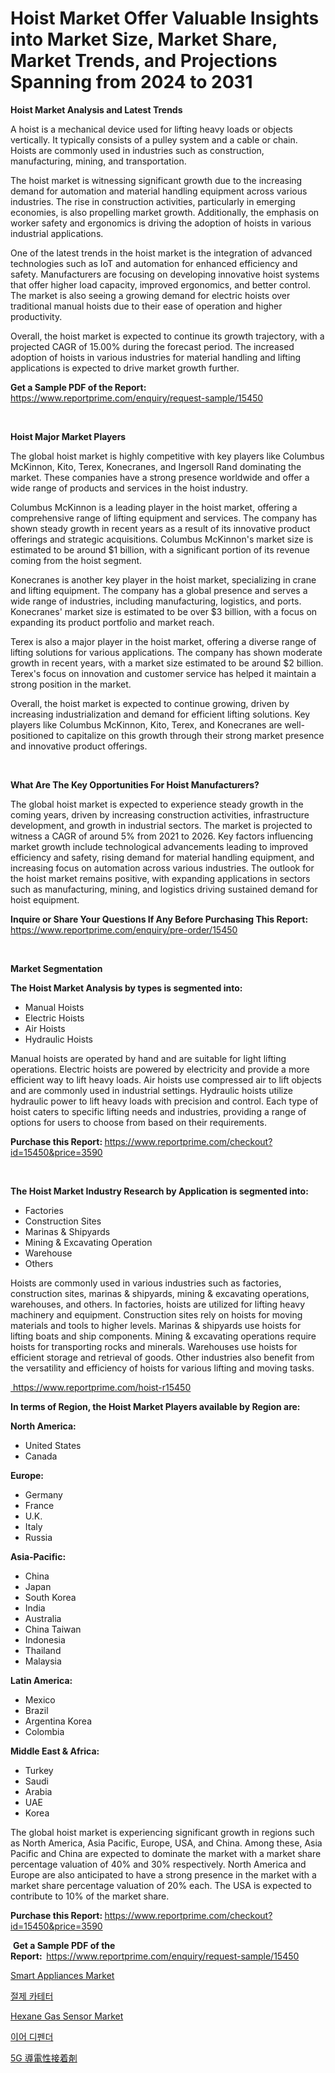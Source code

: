 <p><h1>Hoist Market Offer Valuable Insights into Market Size, Market Share, Market Trends, and Projections Spanning from 2024 to 2031</h1></p><p><strong>Hoist Market Analysis and Latest Trends</strong></p>
<p><p>A hoist is a mechanical device used for lifting heavy loads or objects vertically. It typically consists of a pulley system and a cable or chain. Hoists are commonly used in industries such as construction, manufacturing, mining, and transportation.</p><p>The hoist market is witnessing significant growth due to the increasing demand for automation and material handling equipment across various industries. The rise in construction activities, particularly in emerging economies, is also propelling market growth. Additionally, the emphasis on worker safety and ergonomics is driving the adoption of hoists in various industrial applications.</p><p>One of the latest trends in the hoist market is the integration of advanced technologies such as IoT and automation for enhanced efficiency and safety. Manufacturers are focusing on developing innovative hoist systems that offer higher load capacity, improved ergonomics, and better control. The market is also seeing a growing demand for electric hoists over traditional manual hoists due to their ease of operation and higher productivity.</p><p>Overall, the hoist market is expected to continue its growth trajectory, with a projected CAGR of 15.00% during the forecast period. The increased adoption of hoists in various industries for material handling and lifting applications is expected to drive market growth further.</p></p>
<p><strong>Get a Sample PDF of the Report:&nbsp;</strong> <a href="https://www.reportprime.com/enquiry/request-sample/15450">https://www.reportprime.com/enquiry/request-sample/15450</a></p>
<p>&nbsp;</p>
<p><strong>Hoist Major Market Players</strong></p>
<p><p>The global hoist market is highly competitive with key players like Columbus McKinnon, Kito, Terex, Konecranes, and Ingersoll Rand dominating the market. These companies have a strong presence worldwide and offer a wide range of products and services in the hoist industry.</p><p>Columbus McKinnon is a leading player in the hoist market, offering a comprehensive range of lifting equipment and services. The company has shown steady growth in recent years as a result of its innovative product offerings and strategic acquisitions. Columbus McKinnon's market size is estimated to be around $1 billion, with a significant portion of its revenue coming from the hoist segment.</p><p>Konecranes is another key player in the hoist market, specializing in crane and lifting equipment. The company has a global presence and serves a wide range of industries, including manufacturing, logistics, and ports. Konecranes' market size is estimated to be over $3 billion, with a focus on expanding its product portfolio and market reach.</p><p>Terex is also a major player in the hoist market, offering a diverse range of lifting solutions for various applications. The company has shown moderate growth in recent years, with a market size estimated to be around $2 billion. Terex's focus on innovation and customer service has helped it maintain a strong position in the market.</p><p>Overall, the hoist market is expected to continue growing, driven by increasing industrialization and demand for efficient lifting solutions. Key players like Columbus McKinnon, Kito, Terex, and Konecranes are well-positioned to capitalize on this growth through their strong market presence and innovative product offerings.</p></p>
<p>&nbsp;</p>
<p><strong>What Are The Key Opportunities For Hoist Manufacturers?</strong></p>
<p><p>The global hoist market is expected to experience steady growth in the coming years, driven by increasing construction activities, infrastructure development, and growth in industrial sectors. The market is projected to witness a CAGR of around 5% from 2021 to 2026. Key factors influencing market growth include technological advancements leading to improved efficiency and safety, rising demand for material handling equipment, and increasing focus on automation across various industries. The outlook for the hoist market remains positive, with expanding applications in sectors such as manufacturing, mining, and logistics driving sustained demand for hoist equipment.</p></p>
<p><strong>Inquire or Share Your Questions If Any Before Purchasing This Report:</strong> <a href="https://www.reportprime.com/enquiry/pre-order/15450">https://www.reportprime.com/enquiry/pre-order/15450</a></p>
<p>&nbsp;</p>
<p><strong>Market Segmentation</strong></p>
<p><strong>The Hoist Market Analysis by types is segmented into:</strong></p>
<p><ul><li>Manual Hoists</li><li>Electric Hoists</li><li>Air Hoists</li><li>Hydraulic Hoists</li></ul></p>
<p><p>Manual hoists are operated by hand and are suitable for light lifting operations. Electric hoists are powered by electricity and provide a more efficient way to lift heavy loads. Air hoists use compressed air to lift objects and are commonly used in industrial settings. Hydraulic hoists utilize hydraulic power to lift heavy loads with precision and control. Each type of hoist caters to specific lifting needs and industries, providing a range of options for users to choose from based on their requirements.</p></p>
<p><strong>Purchase this Report:&nbsp;</strong><a href="https://www.reportprime.com/checkout?id=15450&price=3590">https://www.reportprime.com/checkout?id=15450&price=3590</a></p>
<p>&nbsp;</p>
<p><strong>The Hoist Market Industry Research by Application is segmented into:</strong></p>
<p><ul><li>Factories</li><li>Construction Sites</li><li>Marinas & Shipyards</li><li>Mining & Excavating Operation</li><li>Warehouse</li><li>Others</li></ul></p>
<p><p>Hoists are commonly used in various industries such as factories, construction sites, marinas & shipyards, mining & excavating operations, warehouses, and others. In factories, hoists are utilized for lifting heavy machinery and equipment. Construction sites rely on hoists for moving materials and tools to higher levels. Marinas & shipyards use hoists for lifting boats and ship components. Mining & excavating operations require hoists for transporting rocks and minerals. Warehouses use hoists for efficient storage and retrieval of goods. Other industries also benefit from the versatility and efficiency of hoists for various lifting and moving tasks.</p></p>
<p><a href="https://www.reportprime.com/hoist-r15450">&nbsp;https://www.reportprime.com/hoist-r15450</a></p>
<p><strong>In terms of Region, the Hoist Market Players available by Region are:</strong></p>
<p>
    <p> <strong> North America: </strong>
        <ul>
            <li>United States</li>
            <li>Canada</li>
        </ul>
        </p> 
    <p> <strong> Europe: </strong>
        <ul>
            <li>Germany</li>
            <li>France</li>
            <li>U.K.</li>
            <li>Italy</li>
            <li>Russia</li>
        </ul>
        </p> 
    <p> <strong> Asia-Pacific: </strong>
        <ul>
            <li>China</li>
            <li>Japan</li>
            <li>South Korea</li>
            <li>India</li>
            <li>Australia</li>
            <li>China Taiwan</li>
            <li>Indonesia</li>
            <li>Thailand</li>
            <li>Malaysia</li>
        </ul>
        </p> 
    <p> <strong> Latin America: </strong>
        <ul>
            <li>Mexico</li>
            <li>Brazil</li>
            <li>Argentina Korea</li>
            <li>Colombia</li>
        </ul>
        </p> 
    <p> <strong> Middle East & Africa: </strong>
        <ul>
            <li>Turkey</li>
            <li>Saudi</li>
            <li>Arabia</li>
            <li>UAE</li>
            <li>Korea</li>
        </ul>
    </p>
    </p>
<p><p>The global hoist market is experiencing significant growth in regions such as North America, Asia Pacific, Europe, USA, and China. Among these, Asia Pacific and China are expected to dominate the market with a market share percentage valuation of 40% and 30% respectively. North America and Europe are also anticipated to have a strong presence in the market with a market share percentage valuation of 20% each. The USA is expected to contribute to 10% of the market share.</p></p>
<p><strong>Purchase this Report: </strong><a href="https://www.reportprime.com/checkout?id=15450&price=3590">https://www.reportprime.com/checkout?id=15450&price=3590</a></p>
<p>&nbsp;<strong>Get a Sample PDF of the Report:&nbsp;&nbsp;</strong><a href="https://www.reportprime.com/enquiry/request-sample/15450">https://www.reportprime.com/enquiry/request-sample/15450</a></p>
<p><strong></strong></p>
<p><p><a href="https://www.linkedin.com/pulse/smart-appliances-market-size-trends-complete-industry-overview-manve">Smart Appliances Market</a></p><p><a href="https://github.com/CliftonFisher9067/Market-Research-Report-List-1/blob/main/819004076134.md">절제 카테터</a></p><p><a href="https://www.linkedin.com/pulse/hexane-gas-sensor-market-size-cagr-trends-2024-2030-see-market-pbg4f">Hexane Gas Sensor Market</a></p><p><a href="https://github.com/fernandotryO5lson96765/Market-Research-Report-List-1/blob/main/896995776135.md">이어 디펜더</a></p><p><a href="https://github.com/EmoryYundt1935/Market-Research-Report-List-1/blob/main/268077681720.md">5G 導電性接着剤</a></p></p>